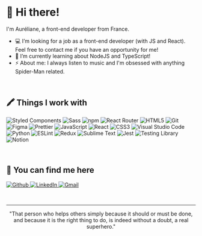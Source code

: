 <h1>👋 Hi there!</h1>

<p>
I'm Auréliane, a front-end developer from France. <br />

- 💻 I’m looking for a job as a front-end developer (with JS and React). Feel free to contact me if you have an opportunity for me!
- 🌱 I’m currently learning about NodeJS and TypeScript!
- ⚡️ About me: I always listen to music and I'm obsessed with anything Spider-Man related.
</p>
<br />

<h2>🖍 Things I work with</h2>
<p>
  <img alt="Styled Components" src="https://img.shields.io/badge/-Styled_Components-DB7093?logo=styled-components&logoColor=white" />
  <img alt="Sass" src="https://img.shields.io/badge/-Sass-CC6699?logo=sass&logoColor=white" />
  <img alt="npm" src="https://img.shields.io/badge/-npm-CB3837?logo=npm&logoColor=white" />
  <img alt="React Router" src="https://img.shields.io/badge/-React_Router-CA4245?logo=react-router&logoColor=white" />
  <img alt="HTML5" src="https://img.shields.io/badge/-HTML5-E34F26?logo=html5&logoColor=white" />
  <img alt="Git" src="https://img.shields.io/badge/-Git-F05032?logo=git&logoColor=white" />
  <img alt="Figma" src="https://img.shields.io/badge/-Figma-F24E1E?logo=figma&logoColor=white" />
  <img alt="Prettier" src="https://img.shields.io/badge/-Prettier-F7B93E?logo=prettier&logoColor=white" />
  <img alt="JavaScript" src="https://img.shields.io/badge/-JavaScript-F7DF1E?logo=javascript&logoColor=black" />
  <img alt="React" src="https://img.shields.io/badge/-React-45b8d8?logo=react&logoColor=white" />
  <img alt="CSS3" src="https://img.shields.io/badge/-CSS3-1572B6?logo=css3&logoColor=white" />
  <img alt="Visual Studio Code" src="https://img.shields.io/badge/-Visual Studio Code-007ACC?logo=visual%20studio%20code&logoColor=white" />
  <img alt="Python" src="https://img.shields.io/badge/-Python-14354C?logo=python&logoColor=white" />
  <img alt="ESLint" src="https://img.shields.io/badge/-ESLint-3A33D1?logo=eslint&logoColor=white" />
  <img alt="Redux" src="https://img.shields.io/badge/-Redux-593D88?logo=redux&logoColor=white" />
  <img alt="Sublime Text" src="https://img.shields.io/badge/-Sublime_Text-%23575757.svg?logo=sublime-text&logoColor=white" />
  <img alt="Jest" src="https://img.shields.io/badge/-Jest-444542?logo=Jest&logoColor=white" />
  <img alt="Testing Library" src="https://img.shields.io/badge/-Testing%20Library-323330?logo=testing-library&logoColor=white" />
  <img alt="Notion" src="https://img.shields.io/badge/-Notion-000000?logo=Notion&logoColor=white" />
</p>
<br />

<h2>🔗 You can find me here</h2>
<p>
  <a href="https://github.com/aurelianeg" target="_blank">
    <img alt="Github" src="https://img.shields.io/badge/GitHub-%2312100E.svg?logo=Github&logoColor=white" />
  </a>
  <a href="https://www.linkedin.com/in/aureliane-gailliegue/" target="_blank">
    <img alt="LinkedIn" src="https://img.shields.io/badge/LinkedIn-%230077B5.svg?logo=linkedin&logoColor=white" />
  </a>
  <a href="mailto:aureliane.gailliegue@gmail.com" target="_blank">
    <img alt="Gmail" src="https://img.shields.io/badge/Gmail-D14836?logo=gmail&logoColor=white" />
  </a>
</p>
<br />

------------

<div align="center">
  "That person who helps others simply because it should or must be done, and because it is the right thing to do, is indeed without a doubt, a real superhero."
</div>

